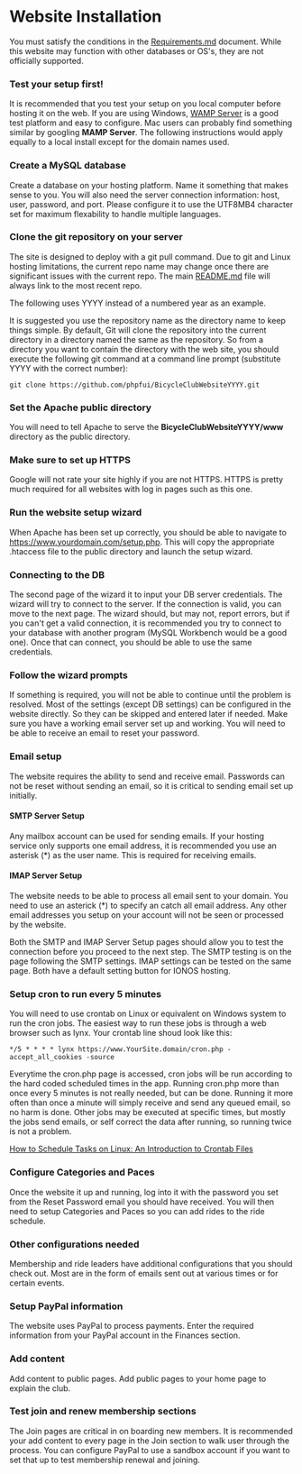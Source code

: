 # Website Installation
You must satisfy the conditions in the [Requirements.md](https://github.com/phpfui/BicycleClubWebsite2023/blob/master/docs/01.%20Requirements.md) document. While this website may function with other databases or OS's, they are not officially supported.

### Test your setup first!
It is recommended that you test your setup on you local computer before hosting it on the web.  If you are using Windows, [WAMP Server](https://www.wampserver.com/en/) is a good test platform and easy to configure. Mac users can probably find something similar by googling **MAMP Server**.  The following instructions would apply equally to a local install except for the domain names used.

### Create a MySQL database
Create a database on your hosting platform. Name it something that makes sense to you.  You will also need the server connection information: host, user, password, and port. Please configure it to use the UTF8MB4 character set for maximum flexability to handle multiple languages.

### Clone the git repository on your server
The site is designed to deploy with a git pull command.  Due to git and Linux hosting limitations, the current repo name may change once there are significant issues with the current repo. The main [README.md](https://github.com/phpfui/BicycleClubWebsite2023/blob/master/README.md) file will always link to the most recent repo.

The following uses YYYY instead of a numbered year as an example.

It is suggested you use the repository name as the directory name to keep things simple.  By default, Git will clone the repository into the current directory in a directory named the same as the repository.  So from a directory you want to contain the directory with the web site, you should execute the following git command at a command line prompt (substitute YYYY with the correct number):
```
git clone https://github.com/phpfui/BicycleClubWebsiteYYYY.git
```

### Set the Apache public directory
You will need to tell Apache to serve the **BicycleClubWebsiteYYYY/www** directory as the public directory.

### Make sure to set up HTTPS
Google will not rate your site highly if you are not HTTPS.  HTTPS is pretty much required for all websites with log in pages such as this one.

### Run the website setup wizard
When Apache has been set up correctly, you should be able to navigate to https://www.yourdomain.com/setup.php.  This will copy the appropriate .htaccess file to the public directory and launch the setup wizard.

### Connecting to the DB
The second page of the wizard it to input your DB server credentials.  The wizard will try to connect to the server.  If the connection is valid, you can move to the next page.  The wizard should, but may not, report errors, but if you can't get a valid connection, it is recommended you try to connect to your database with another program (MySQL Workbench would be a good one).  Once that can connect, you should be able to use the same credentials.

### Follow the wizard prompts
If something is required, you will not be able to continue until the problem is resolved. Most of the settings (except DB settings) can be configured in the website directly.  So they can be skipped and entered later if needed. Make sure you have a working email server set up and working. You will need to be able to receive an email to reset your password.

### Email setup
The website requires the ability to send and receive email. Passwords can not be reset without sending an email, so it is critical to sending email set up initially.

#### SMTP Server Setup
Any mailbox account can be used for sending emails.  If your hosting service only supports one email address, it is recommended you use an asterisk (&ast;) as the user name. This is required for receiving emails.

#### IMAP Server Setup
The website needs to be able to process all email sent to your domain. You need to use an asterick (&ast;) to specify an catch all email address. Any other email addresses you setup on your account will not be seen or processed by the website.

Both the SMTP and IMAP Server Setup pages should allow you to test the connection before you proceed to the next step. The SMTP testing is on the page following the SMTP settings.  IMAP settings can be tested on the same page. Both have a default setting button for IONOS hosting.

### Setup cron to run every 5 minutes
You will need to use crontab on Linux or equivalent on Windows system to run the cron jobs. The easiest way to run these jobs is through a web browser such as lynx. Your crontab line shoud look like this:

```
*/5 * * * * lynx https://www.YourSite.domain/cron.php -accept_all_cookies -source
```

Everytime the cron.php page is accessed, cron jobs will be run according to the hard coded scheduled times in the app.  Running cron.php more than once every 5 minutes is not really needed, but can be done. Running it more often than once a minute will simply receive and send any queued email, so no harm is done. Other jobs may be executed at specific times, but mostly the jobs send emails, or self correct the data after running, so running twice is not a problem.

[How to Schedule Tasks on Linux: An Introduction to Crontab Files](https://www.howtogeek.com/101288/how-to-schedule-tasks-on-linux-an-introduction-to-crontab-files/)

### Configure Categories and Paces
Once the website it up and running, log into it with the password you set from the Reset Password email you should have received.  You will then need to setup Categories and Paces so you can add rides to the ride schedule.

### Other configurations needed
Membership and ride leaders have additional configurations that you should check out.  Most are in the form of emails sent out at various times or for certain events.

### Setup PayPal information
The website uses PayPal to process payments. Enter the required information from your PayPal account in the Finances section.

### Add content
Add content to public pages.  Add public pages to your home page to explain the club.

### Test join and renew membership sections
The Join pages are critical in on boarding new members.  It is recommended your add content to every page in the Join section to walk user through the process. You can configure PayPal to use a sandbox account if you want to set that up to test membership renewal and joining.

